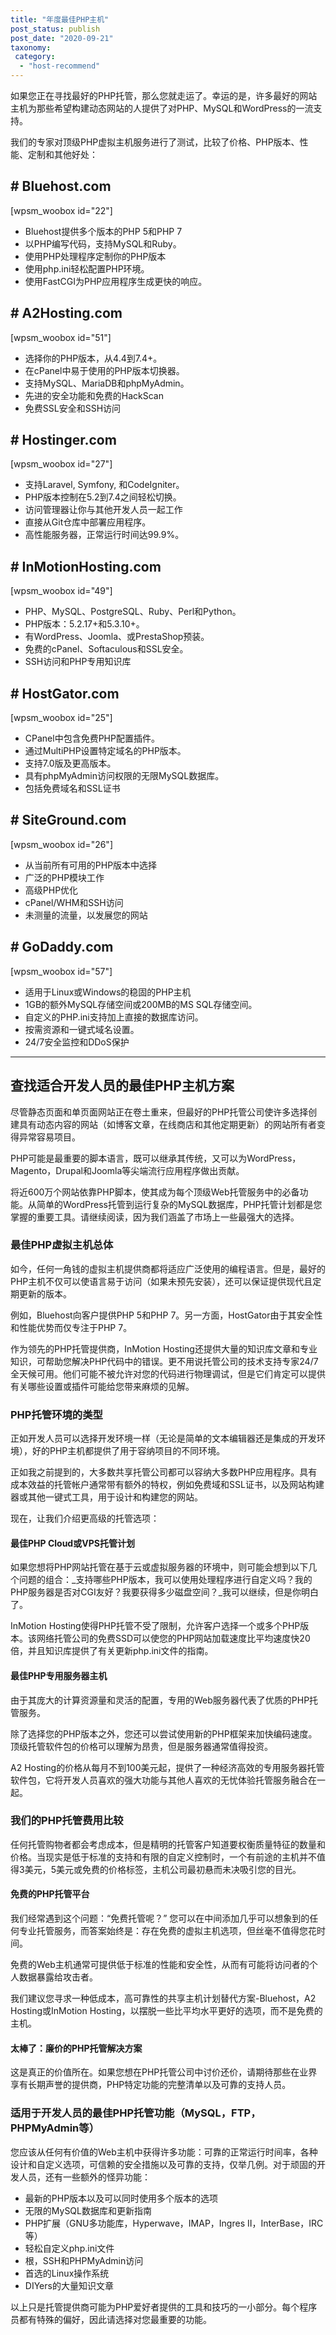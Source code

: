 ```yaml
---
title: "年度最佳PHP主机"
post_status: publish
post_date: "2020-09-21"
taxonomy:
 category: 
  - "host-recommend"
---
```


如果您正在寻找最好的PHP托管，那么您就走运了。幸运的是，许多最好的网站主机为那些希望构建动态网站的人提供了对PHP、MySQL和WordPress的一流支持。

我们的专家对顶级PHP虚拟主机服务进行了测试，比较了价格、PHP版本、性能、定制和其他好处：

## # Bluehost.com

[wpsm_woobox id="22"]

- Bluehost提供多个版本的PHP 5和PHP 7
- 以PHP编写代码，支持MySQL和Ruby。
- 使用PHP处理程序定制你的PHP版本
- 使用php.ini轻松配置PHP环境。
- 使用FastCGI为PHP应用程序生成更快的响应。

## # A2Hosting.com

[wpsm_woobox id="51"]
- 选择你的PHP版本，从4.4到7.4+。
- 在cPanel中易于使用的PHP版本切换器。
- 支持MySQL、MariaDB和phpMyAdmin。
- 先进的安全功能和免费的HackScan
- 免费SSL安全和SSH访问

## # Hostinger.com

[wpsm_woobox id="27"]

- 支持Laravel, Symfony, 和CodeIgniter。
- PHP版本控制在5.2到7.4之间轻松切换。
- 访问管理器让你与其他开发人员一起工作
- 直接从Git仓库中部署应用程序。
- 高性能服务器，正常运行时间达99.9%。

## # InMotionHosting.com

[wpsm_woobox id="49"]

- PHP、MySQL、PostgreSQL、Ruby、Perl和Python。
- PHP版本：5.2.17+和5.3.10+。
- 有WordPress、Joomla、或PrestaShop预装。
- 免费的cPanel、Softaculous和SSL安全。
- SSH访问和PHP专用知识库

## # HostGator.com

[wpsm_woobox id="25"]

- CPanel中包含免费PHP配置插件。
- 通过MultiPHP设置特定域名的PHP版本。
- 支持7.0版及更高版本。
- 具有phpMyAdmin访问权限的无限MySQL数据库。
- 包括免费域名和SSL证书

## # SiteGround.com

[wpsm_woobox id="26"]

- 从当前所有可用的PHP版本中选择
- 广泛的PHP模块工作
- 高级PHP优化
- cPanel/WHM和SSH访问
- 未测量的流量，以发展您的网站

## # GoDaddy.com

[wpsm_woobox id="57"]

- 适用于Linux或Windows的稳固的PHP主机
- 1GB的额外MySQL存储空间或200MB的MS SQL存储空间。
- 自定义的PHP.ini支持加上直接的数据库访问。
- 按需资源和一键式域名设置。
- 24/7安全监控和DDoS保护

* * *

## 查找适合开发人员的最佳PHP主机方案

尽管静态页面和单页面网站正在卷土重来，但最好的PHP托管公司使许多选择创建具有动态内容的网站（如博客文章，在线商店和其他定期更新）的网站所有者变得异常容易项目。

PHP可能是最重要的脚本语言，既可以继承其传统，又可以为WordPress，Magento，Drupal和Joomla等尖端流行应用程序做出贡献。

将近600万个网站依靠PHP脚本，使其成为每个顶级Web托管服务中的必备功能。从简单的WordPress托管到运行复杂的MySQL数据库，PHP托管计划都是您掌握的重要工具。请继续阅读，因为我们涵盖了市场上一些最强大的选择。

### 最佳PHP虚拟主机总体

如今，任何一角钱的虚拟主机提供商都将适应广泛使用的编程语言。但是，最好的PHP主机不仅可以使语言易于访问（如果未预先安装），还可以保证提供现代且定期更新的版本。

例如，Bluehost向客户提供PHP 5和PHP 7。另一方面，HostGator由于其安全性和性能优势而仅专注于PHP 7。

作为领先的PHP托管提供商，InMotion Hosting还提供大量的知识库文章和专业知识，可帮助您解决PHP代码中的错误。更不用说托管公司的技术支持专家24/7全天候可用。他们可能不被允许对您的代码进行物理调试，但是它们肯定可以提供有关哪些设置或插件可能给您带来麻烦的见解。

### PHP托管环境的类型

正如开发人员可以选择开发环境一样（无论是简单的文本编辑器还是集成的开发环境），好的PHP主机都提供了用于容纳项目的不同环境。

正如我之前提到的，大多数共享托管公司都可以容纳大多数PHP应用程序。具有成本效益的托管帐户通常带有额外的特权，例如免费域和SSL证书，以及网站构建器或其他一键式工具，用于设计和构建您的网站。

现在，让我们介绍更高级的托管选项：

#### 最佳PHP Cloud或VPS托管计划

如果您想将PHP网站托管在基于云或虚拟服务器的环境中，则可能会想到以下几个问题的组合：_支持哪些PHP版本，我可以使用处理程序进行自定义吗？我的PHP服务器是否对CGI友好？我要获得多少磁盘空间？_我可以继续，但是你明白了。

InMotion Hosting使得PHP托管不受了限制，允许客户选择一个或多个PHP版本。该网络托管公司的免费SSD可以使您的PHP网站加载速度比平均速度快20倍，并且知识库提供了有关更新php.ini文件的指南。

#### 最佳PHP专用服务器主机

由于其庞大的计算资源量和灵活的配置，专用的Web服务器代表了优质的PHP托管服务。

除了选择您的PHP版本之外，您还可以尝试使用新的PHP框架来加快编码速度。顶级托管软件包的价格可以理解为昂贵，但是服务器通常值得投资。

A2 Hosting的价格从每月不到100美元起，提供了一种经济高效的专用服务器托管软件包，它将开发人员喜欢的强大功能与其他人喜欢的无忧体验托管服务融合在一起。

### 我们的PHP托管费用比较

任何托管购物者都会考虑成本，但是精明的托管客户知道要权衡质量特征的数量和价格。当现实是低于标准的支持和有限的自定义控制时，一个有前途的主机并不值得3美元，5美元或免费的价格标签，主机公司最初悬而未决吸引您的目光。

#### 免费的PHP托管平台

我们经常遇到这个问题：“免费托管呢？” 您可以在中间添加几乎可以想象到的任何专业托管服务，而答案始终是：存在免费的虚拟主机选项，但丝毫不值得您花时间。

免费的Web主机通常可提供低于标准的性能和安全性，从而有可能将访问者的个人数据暴露给攻击者。

我们建议您寻求一种低成本，高可靠性的共享主机计划替代方案-Bluehost，A2 Hosting或InMotion Hosting，以摆脱一些比平均水平更好的选项，而不是免费的主机。

#### 太棒了：廉价的PHP托管解决方案

这是真正的价值所在。如果您想在PHP托管公司中讨价还价，请期待那些在业界享有长期声誉的提供商，PHP特定功能的完整清单以及可靠的支持人员。

### 适用于开发人员的最佳PHP托管功能（MySQL，FTP，PHPMyAdmin等）

您应该从任何有价值的Web主机中获得许多功能：可靠的正常运行时间率，各种设计和自定义选项，可信赖的安全措施以及可靠的支持，仅举几例。对于顽固的开发人员，还有一些额外的怪异功能：

- 最新的PHP版本以及可以同时使用多个版本的选项
- 无限的MySQL数据库和更新指南
- PHP扩展（GNU多功能库，Hyperwave，IMAP，Ingres II，InterBase，IRC等）
- 轻松自定义php.ini文件
- 根，SSH和PHPMyAdmin访问
- 首选的Linux操作系统
- DIYers的大量知识文章

以上只是托管提供商可能为PHP爱好者提供的工具和技巧的一小部分。每个程序员都有特殊的偏好，因此请选择对您最重要的功能。
